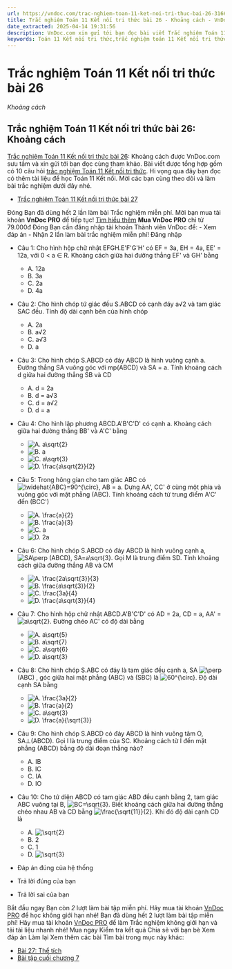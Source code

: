 ```yaml
---
url: https://vndoc.com/trac-nghiem-toan-11-ket-noi-tri-thuc-bai-26-316651
title: Trắc nghiệm Toán 11 Kết nối tri thức bài 26 - Khoảng cách - VnDoc.com
date_extracted: 2025-04-14 19:31:56
description: VnDoc.com xin gửi tới bạn đọc bài viết Trắc nghiệm Toán 11 Kết nối tri thức bài 26: Khoảng cách. Mời các bạn cùng theo dõi bài viết dưới đây.
keywords: Toán 11 Kết nối tri thức,trắc nghiệm toán 11 Kết nối tri thức,toán lớp 11 Kết nối tri thức,trắc nghiệm toán 11 kết nối,toán 11 kết nối,trắc nghiệm toán 11,trắc nghiệm toán 11 kết nối tri thức bài 26,Trắc nghiệm Toán 11 Kết nối tri thức bài 26 Khoảng cách,bài 26 Khoảng cách,Khoảng cách
---
```


# Trắc nghiệm Toán 11 Kết nối tri thức bài 26
 _Khoảng cách_
## Trắc nghiệm Toán 11 Kết nối tri thức bài 26: Khoảng cách
[Trắc nghiệm Toán 11 Kết nối tri thức bài 26](<https://vndoc.com/trac-nghiem-toan-11-ket-noi-tri-thuc-bai-26-316651>): Khoảng cách được VnDoc.com sưu tầm và xin gửi tới bạn đọc cùng tham khảo. Bài viết được tổng hợp gồm có 10 câu hỏi [trắc nghiệm Toán 11 Kết nối tri thức](<https://vndoc.com/test-mon-toan-lop11>). Hi vọng qua đây bạn đọc có thêm tài liệu để học Toán 11 Kết nối. Mời các bạn cùng theo dõi và làm bài trắc nghiệm dưới đây nhé.
  * [Trắc nghiệm Toán 11 Kết nối tri thức bài 27](<https://vndoc.com/trac-nghiem-toan-11-ket-noi-tri-thuc-bai-27-316658>)

Đóng
Bạn đã dùng hết 2 lần làm bài Trắc nghiệm miễn phí. Mời bạn mua tài khoản **VnDoc PRO** để tiếp tục\! [Tìm hiểu thêm](</pro>)
**Mua VnDoc PRO** chỉ từ 79.000đ
Đóng
Bạn cần đăng nhập tài khoản Thành viên VnDoc để:
\- Xem đáp án
\- Nhận 2 lần làm bài trắc nghiệm miễn phí\!
Đăng nhập 
  * Câu 1:
Cho hình hộp chữ nhật EFGH.E'F'G'H' có EF = 3a, EH = 4a, EE' = 12a, với 0 < a ∈ R. Khoảng cách giữa hai đường thẳng EF' và GH' bằng
    * A. 12a
    * B. 3a
    * C. 2a
    * D. 4a
  * Câu 2:
Cho hình chóp tứ giác đều S.ABCD có cạnh đáy a√2 và tam giác SAC đều. Tính độ dài cạnh bên của hình chóp
    * A. 2a
    * B. a√2
    * C. a√3
    * D. a
  * Câu 3:
Cho hình chóp S.ABCD có đáy ABCD là hình vuông cạnh a. Đường thẳng SA vuông góc với mp\(ABCD\) và SA = a. Tính khoảng cách d giữa hai đường thẳng SB và CD
    * A. d = 2a
    * B. d = a√3
    * C. d = a√2
    * D. d = a
  * Câu 4:
Cho hình lập phương ABCD.A'B'C'D' có cạnh a. Khoảng cách giữa hai đường thẳng BB' và A'C' bằng
    * ![A. a\\sqrt{2}](https://tex.vdoc.vn?tex=A.%20a%5Csqrt%7B2%7D)
    * ![B. a](https://tex.vdoc.vn?tex=B.%20a)
    * ![C. a\\sqrt{3}](https://tex.vdoc.vn?tex=C.%20a%5Csqrt%7B3%7D)
    * ![D. \\frac{a\\sqrt{2}}{2}](https://tex.vdoc.vn?tex=D.%20%5Cfrac%7Ba%5Csqrt%7B2%7D%7D%7B2%7D)
  * Câu 5:
Trong hông gian cho tam giác ABC có ![\\widehat{ABC}=90^{\\circ}](https://tex.vdoc.vn?tex=%5Cwidehat%7BABC%7D%3D90%5E%7B%5Ccirc%7D), AB = a. Dựng AA', CC' ở cùng một phía và vuông góc với mặt phẳng \(ABC\). Tính khoảng cách từ trung điểm A'C' đến \(BCC'\)
    * ![A. \\frac{a}{2}](https://tex.vdoc.vn?tex=A.%20%5Cfrac%7Ba%7D%7B2%7D)
    * ![B. \\frac{a}{3}](https://tex.vdoc.vn?tex=B.%20%5Cfrac%7Ba%7D%7B3%7D)
    * ![C. a](https://tex.vdoc.vn?tex=C.%20a)
    * ![D. 2a](https://tex.vdoc.vn?tex=D.%202a)
  * Câu 6:
Cho hình chóp S.ABCD có đáy ABCD là hình vuông cạnh a, ![SA\\perp \(ABCD\), SA=a\\sqrt{3}](https://tex.vdoc.vn?tex=SA%5Cperp%20\(ABCD\)%2C%20SA%3Da%5Csqrt%7B3%7D). Gọi M là trung điểm SD. Tính khoảng cách giữa đường thẳng AB và CM
    * ![A. \\frac{2a\\sqrt{3}}{3}](https://tex.vdoc.vn?tex=A.%20%5Cfrac%7B2a%5Csqrt%7B3%7D%7D%7B3%7D)
    * ![B. \\frac{a\\sqrt{3}}{2}](https://tex.vdoc.vn?tex=B.%20%5Cfrac%7Ba%5Csqrt%7B3%7D%7D%7B2%7D)
    * ![C. \\frac{3a}{4}](https://tex.vdoc.vn?tex=C.%20%5Cfrac%7B3a%7D%7B4%7D)
    * ![D. \\frac{a\\sqrt{3}}{4}](https://tex.vdoc.vn?tex=D.%20%5Cfrac%7Ba%5Csqrt%7B3%7D%7D%7B4%7D)
  * Câu 7:
Cho hình hộp chữ nhật ABCD.A'B'C'D' có AD = 2a, CD = a, AA' = ![a\\sqrt{2}](https://tex.vdoc.vn?tex=a%5Csqrt%7B2%7D). Đường chéo AC' có độ dài bằng
    * ![A. a\\sqrt{5}](https://tex.vdoc.vn?tex=A.%20a%5Csqrt%7B5%7D)
    * ![B. a\\sqrt{7}](https://tex.vdoc.vn?tex=B.%20a%5Csqrt%7B7%7D)
    * ![C. a\\sqrt{6}](https://tex.vdoc.vn?tex=C.%20a%5Csqrt%7B6%7D)
    * ![D. a\\sqrt{3}](https://tex.vdoc.vn?tex=D.%20a%5Csqrt%7B3%7D)
  * Câu 8:
Cho hình chóp S.ABC có đáy là tam giác đều cạnh a, SA ![\\perp](https://tex.vdoc.vn?tex=%5Cperp) \(ABC\) , góc giữa hai mặt phẳng \(ABC\) và \(SBC\) là ![60^{\\circ}](https://tex.vdoc.vn?tex=60%5E%7B%5Ccirc%7D). Độ dài cạnh SA bằng
    * ![A. \\frac{3a}{2}](https://tex.vdoc.vn?tex=A.%20%5Cfrac%7B3a%7D%7B2%7D)
    * ![B. \\frac{a}{2}](https://tex.vdoc.vn?tex=B.%20%5Cfrac%7Ba%7D%7B2%7D)
    * ![C. a\\sqrt{3}](https://tex.vdoc.vn?tex=C.%20a%5Csqrt%7B3%7D)
    * ![D. \\frac{a}{\\sqrt{3}}](https://tex.vdoc.vn?tex=D.%20%5Cfrac%7Ba%7D%7B%5Csqrt%7B3%7D%7D)
  * Câu 9:
Cho hình chóp S.ABCD có đáy ABCD là hình vuông tâm O, SA⊥\(ABCD\). Gọi I là trung điểm của SC. Khoảng cách từ I đến mặt phẳng \(ABCD\) bằng độ dài đoạn thẳng nào?
    * A. IB
    * B. IC
    * C. IA
    * D. IO
  * Câu 10:
Cho tứ diện ABCD có tam giác ABD đều cạnh bằng 2, tam giác ABC vuông tại B, ![BC=\\sqrt{3}](https://tex.vdoc.vn?tex=BC%3D%5Csqrt%7B3%7D). Biết khoảng cách giữa hai đường thẳng chéo nhau AB và CD bằng ![\\frac{\\sqrt{11}}{2}](https://tex.vdoc.vn?tex=%5Cfrac%7B%5Csqrt%7B11%7D%7D%7B2%7D). Khi đó độ dài cạnh CD là
    * A. ![\\sqrt{2}](https://tex.vdoc.vn?tex=%5Csqrt%7B2%7D)
    * B. 2
    * C. 1
    * D. ![\\sqrt{3}](https://tex.vdoc.vn?tex=%5Csqrt%7B3%7D)

  * Đáp án đúng của hệ thống
  * Trả lời đúng của bạn
  * Trả lời sai của bạn

Bắt đầu ngay
Bạn còn _2_ lượt làm bài tập miễn phí. Hãy mua tài khoản [VnDoc PRO](</pro>) để học không giới hạn nhé\!  Bạn đã dùng hết 2 lượt làm bài tập miễn phí\! Hãy mua tài khoản [VnDoc PRO](</pro>) để làm Trắc nghiệm không giới hạn và tải tài liệu nhanh nhé\!  Mua ngay
Kiểm tra kết quả Chia sẻ với bạn bè Xem đáp án Làm lại
Xem thêm các bài Tìm bài trong mục này khác:
  * [Bài 27: Thể tích](</trac-nghiem-toan-11-ket-noi-tri-thuc-bai-27-316658>)
  * [Bài tập cuối chương 7](</trac-nghiem-toan-11-ket-noi-tri-thuc-bai-tap-cuoi-chuong-7-316724>)

